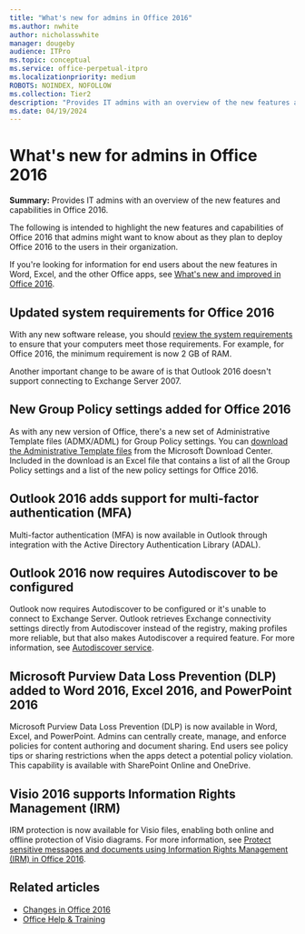 ```yaml
---
title: "What's new for admins in Office 2016"
ms.author: nwhite
author: nicholasswhite
manager: dougeby
audience: ITPro
ms.topic: conceptual
ms.service: office-perpetual-itpro
ms.localizationpriority: medium
ROBOTS: NOINDEX, NOFOLLOW
ms.collection: Tier2
description: "Provides IT admins with an overview of the new features and capabilities in Office 2016."
ms.date: 04/19/2024
---
```


# What's new for admins in Office 2016

 **Summary:** Provides IT admins with an overview of the new features and capabilities in Office 2016. 
  
  
The following is intended to highlight the new features and capabilities of Office 2016 that admins might want to know about as they plan to deploy Office 2016 to the users in their organization.
  
If you're looking for information for end users about the new features in Word, Excel, and the other Office apps, see [What's new and improved in Office 2016](https://support.microsoft.com/office/29d7e38e-ef06-4d9c-a476-03d896928b2f).
  
## Updated system requirements for Office 2016

With any new software release, you should [review the system requirements](https://www.microsoft.com/microsoft-365/microsoft-365-and-office-resources) to ensure that your computers meet those requirements. For example, for Office 2016, the minimum requirement is now 2 GB of RAM. 
  
Another important change to be aware of is that Outlook 2016 doesn't support connecting to Exchange Server 2007.
  
## New Group Policy settings added for Office 2016

As with any new version of Office, there's a new set of Administrative Template files (ADMX/ADML) for Group Policy settings. You can [download the Administrative Template files](https://www.microsoft.com/download/details.aspx?id=49030) from the Microsoft Download Center. Included in the download is an Excel file that contains a list of all the Group Policy settings and a list of the new policy settings for Office 2016. 
  
## Outlook 2016 adds support for multi-factor authentication (MFA)

Multi-factor authentication (MFA) is now available in Outlook through integration with the Active Directory Authentication Library (ADAL).
  
## Outlook 2016 now requires Autodiscover to be configured

Outlook now requires Autodiscover to be configured or it's unable to connect to Exchange Server. Outlook retrieves Exchange connectivity settings directly from Autodiscover instead of the registry, making profiles more reliable, but that also makes Autodiscover a required feature. For more information, see [Autodiscover service](/Exchange/architecture/client-access/autodiscover). 
  
## Microsoft Purview Data Loss Prevention (DLP) added to Word 2016, Excel 2016, and PowerPoint 2016

Microsoft Purview Data Loss Prevention (DLP) is now available in Word, Excel, and PowerPoint. Admins can centrally create, manage, and enforce policies for content authoring and document sharing. End users see policy tips or sharing restrictions when the apps detect a potential policy violation. This capability is available with SharePoint Online and OneDrive.
  
## Visio 2016 supports Information Rights Management (IRM)

IRM protection is now available for Visio files, enabling both online and offline protection of Visio diagrams. For more information, see [Protect sensitive messages and documents using Information Rights Management (IRM) in Office 2016](2016/security/protect-sensitive-messages-documents-using-irm.md).
## Related articles

- [Changes in Office 2016](changes-windows-desktop.md)
- [Office Help & Training](https://support.microsoft.com/office)

